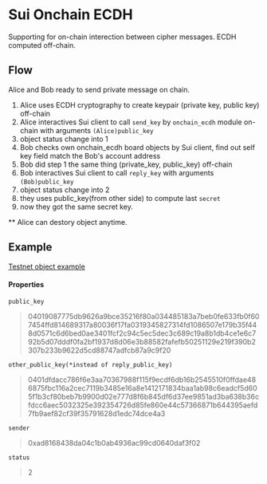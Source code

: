 # Sui Onchain ECDH

Supporting for on-chain interection between cipher messages. ECDH computed off-chain.

## Flow

Alice and Bob ready to send private message on chain.

1. Alice uses ECDH cryptography to create keypair (private key, public key) off-chain
2. Alice interactives Sui client to call `send_key` by `onchain_ecdh` module on-chain with arguments `(Alice)public_key`
3. object status change into 1
4. Bob checks own onchain_ecdh board objects by Sui client, find out self key field match the Bob's account address
5. Bob did step 1 the same thing (private_key, public_key) off-chain
6. Bob interactives Sui client to call `reply_key` with arguments `(Bob)public_key`
7. object status change into 2
8. they uses public_key(from other side) to compute last `secret`
9. now they got the same secret key.

\*\* Alice can destory object anytime.

## Example

[Testnet object example](https://explorer.sui.io/object/0x4f190fef268b6d8349bd28ce946f985f9c1ca8a6)

#### Properties

`public_key`

> 04019087775db9626a9bce35216f80a034485183a7beb0fe633fb0f607454ffd814689317a80036f17fa0319345827314fd1086507e179b35f448d0571c6d6bed0ae3401fcf2c94c5ec5dec3c689c19a8b1db4ce1e6c792b5d07dddf0fa2bf1937d8d06e3b88582fafefb50251129e219f390b2307b233b9622d5cd88747adfcb87a9c9f20

`other_public_key(*instead of reply_public_key)`

> 0401dfdacc786f6e3aa70367988f115f9ecdf6db16b2545510f0ffdae486875fbc116a2cec7119b3485e16a8e1412171834baa1ab98c6eadcf5d605f1b3cf80beb7b9900d02e777d8f6b845df6d37ee9851ad3ba638b36cfdcc6aec5032325e392354726d85fe860e44c57366871b644395aefd7fb9aef82cf39f35791628d1edc74dce4a3

`sender`

> 0xad8168438da04c1b0ab4936ac99cd0640daf3f02

`status`

> 2
